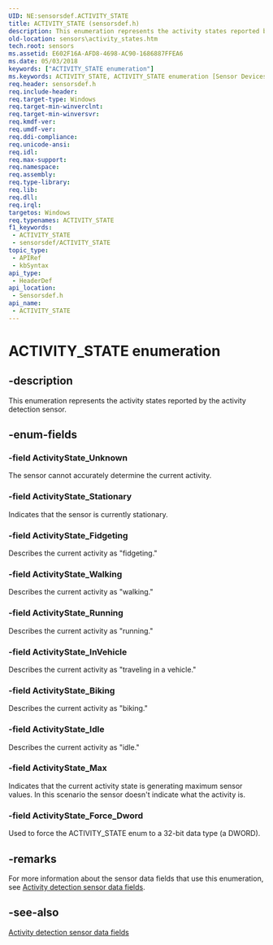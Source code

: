 ```yaml
---
UID: NE:sensorsdef.ACTIVITY_STATE
title: ACTIVITY_STATE (sensorsdef.h)
description: This enumeration represents the activity states reported by the activity detection sensor.
old-location: sensors\activity_states.htm
tech.root: sensors
ms.assetid: E602F16A-AFD8-4698-AC90-1686887FFEA6
ms.date: 05/03/2018
keywords: ["ACTIVITY_STATE enumeration"]
ms.keywords: ACTIVITY_STATE, ACTIVITY_STATE enumeration [Sensor Devices], ActivityState_Biking, ActivityState_Fidgeting, ActivityState_Force_Dword, ActivityState_Idle, ActivityState_InVehicle, ActivityState_Max, ActivityState_Running, ActivityState_Stationary, ActivityState_Unknown, ActivityState_Walking, sensors.activity_states, sensorsdef/ACTIVITY_STATE, sensorsdef/ActivityState_Biking, sensorsdef/ActivityState_Fidgeting, sensorsdef/ActivityState_Force_Dword, sensorsdef/ActivityState_Idle, sensorsdef/ActivityState_InVehicle, sensorsdef/ActivityState_Max, sensorsdef/ActivityState_Running, sensorsdef/ActivityState_Stationary, sensorsdef/ActivityState_Unknown, sensorsdef/ActivityState_Walking
req.header: sensorsdef.h
req.include-header: 
req.target-type: Windows
req.target-min-winverclnt: 
req.target-min-winversvr: 
req.kmdf-ver: 
req.umdf-ver: 
req.ddi-compliance: 
req.unicode-ansi: 
req.idl: 
req.max-support: 
req.namespace: 
req.assembly: 
req.type-library: 
req.lib: 
req.dll: 
req.irql: 
targetos: Windows
req.typenames: ACTIVITY_STATE
f1_keywords:
 - ACTIVITY_STATE
 - sensorsdef/ACTIVITY_STATE
topic_type:
 - APIRef
 - kbSyntax
api_type:
 - HeaderDef
api_location:
 - Sensorsdef.h
api_name:
 - ACTIVITY_STATE
---
```


# ACTIVITY_STATE enumeration


## -description

This enumeration represents the activity states reported by the activity detection sensor.

## -enum-fields

### -field ActivityState_Unknown

The sensor cannot accurately determine the current activity.

### -field ActivityState_Stationary

Indicates that the sensor is currently stationary.

### -field ActivityState_Fidgeting

Describes the current activity as "fidgeting."

### -field ActivityState_Walking

Describes the current activity as "walking."

### -field ActivityState_Running

Describes the current activity as "running."

### -field ActivityState_InVehicle

Describes the current activity as "traveling in a vehicle."

### -field ActivityState_Biking

Describes the current activity as "biking."

### -field ActivityState_Idle

Describes the current activity as "idle."

### -field ActivityState_Max

Indicates that the current activity state is generating maximum sensor values. In this scenario the sensor doesn't indicate what the activity is.

### -field ActivityState_Force_Dword

Used to force the ACTIVITY_STATE enum to a 32-bit data type (a DWORD).

## -remarks

For more information about the sensor data fields that use this enumeration, see <a href="/windows-hardware/drivers/sensors/activity-detection-sensor-data-fields">Activity detection sensor data fields</a>.

## -see-also

<a href="/windows-hardware/drivers/sensors/activity-detection-sensor-data-fields">Activity detection sensor data fields</a>